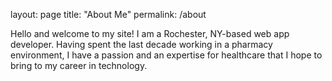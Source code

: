 layout: page
title: "About Me"
permalink: /about

<p>Hello and welcome to my site! I am a Rochester, NY-based web app developer. Having spent the last decade working in a pharmacy environment, I have a passion and an expertise for healthcare that I hope to bring to my career in technology.</p>
